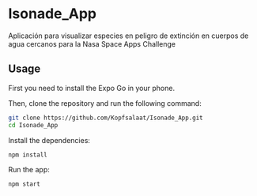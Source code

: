 # Isonade_App
Aplicación para visualizar especies en peligro de extinción en cuerpos de agua cercanos para la Nasa Space Apps Challenge

## Usage

First you need to install the Expo Go in your phone.

Then,  clone the repository and run the following command:

```bash
git clone https://github.com/Kopfsalaat/Isonade_App.git
cd Isonade_App
```

Install the dependencies:

```bash
npm install
```

Run the app:

```bash
npm start
```

